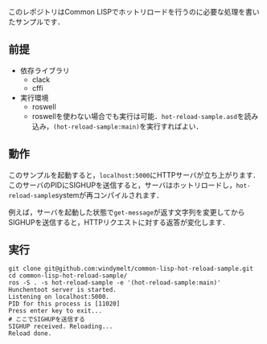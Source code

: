 このレポジトリはCommon LISPでホットリロードを行うのに必要な処理を書いたサンプルです．

## 前提

- 依存ライブラリ
  - clack
  - cffi
- 実行環境
  - roswell
  - roswellを使わない場合でも実行は可能．`hot-reload-sample.asd`を読み込み，`(hot-reload-sample:main)`を実行すればよい．

## 動作

このサンプルを起動すると，`localhost:5000`にHTTPサーバが立ち上がります．
このサーバのPIDにSIGHUPを送信すると，サーバはホットリロードし，`hot-reload-sample`systemが再コンパイルされます．

例えば，サーバを起動した状態で`get-message`が返す文字列を変更してからSIGHUPを送信すると，HTTPリクエストに対する返答が変化します．

## 実行

```shell
git clone git@github.com:windymelt/common-lisp-hot-reload-sample.git
cd common-lisp-hot-reload-sample/
ros -S . -s hot-reload-sample -e '(hot-reload-sample:main)'
Hunchentoot server is started.
Listening on localhost:5000.
PID for this process is [11020]
Press enter key to exit...
# ここでSIGHUPを送信する
SIGHUP received. Reloading...
Reload done.
```
